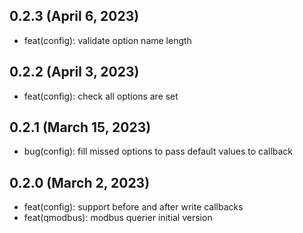 ## 0.2.3 (April 6, 2023)
* feat(config): validate option name length

## 0.2.2 (April 3, 2023)
* feat(config): check all options are set

## 0.2.1 (March 15, 2023)
* bug(config): fill missed options to pass default values to callback

## 0.2.0 (March 2, 2023)
* feat(config): support before and after write callbacks
* feat(qmodbus): modbus querier initial version
